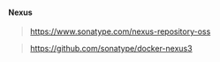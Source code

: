 #### Nexus
>https://www.sonatype.com/nexus-repository-oss

>https://github.com/sonatype/docker-nexus3